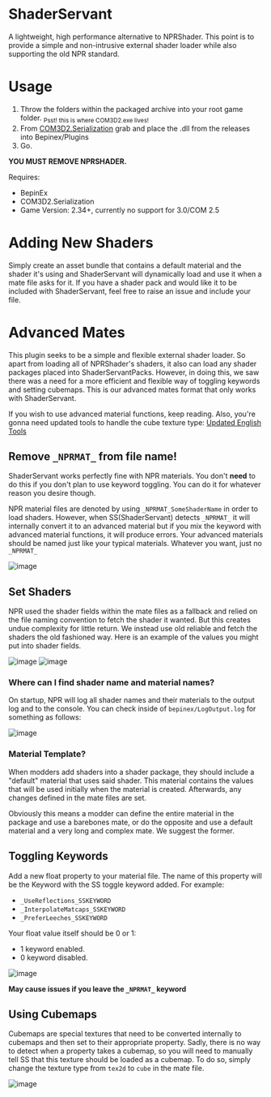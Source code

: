 # ShaderServant
A lightweight, high performance alternative to NPRShader. This point is to provide a simple and non-intrusive external shader loader while also supporting the old NPR standard.

# Usage
1. Throw the folders within the packaged archive into your root game folder. <sub>Psst! this is where COM3D2.exe lives!</sub>
2. From [COM3D2.Serialization](https://github.com/luvoid/CM3D2.Serialization) grab and place the .dll from the releases into Bepinex/Plugins
3. Go.

**YOU MUST REMOVE NPRSHADER.**

Requires:
- BepinEx
- COM3D2.Serialization
- Game Version: 2.34+, currently no support for 3.0/COM 2.5

# Adding New Shaders
Simply create an asset bundle that contains a default material and the shader it's using and ShaderServant will dynamically load and use it when a mate file asks for it. If you have a shader pack and would like it to be included with ShaderServant, feel free to raise an issue and include your file.

# Advanced Mates
This plugin seeks to be a simple and flexible external shader loader. So apart from loading all of NPRShader's shaders, it also can load any shader packages placed into ShaderServantPacks.
However, in doing this, we saw there was a need for a more efficient and flexible way of toggling keywords and setting cubemaps. This is our advanced mates format that only works with ShaderServant.

If you wish to use advanced material functions, keep reading. Also, you're gonna need updated tools to handle the cube texture type: [Updated English Tools](https://www.mediafire.com/file/r2hqhlggi10ev5i/%255BCOM3D2%255DEnglish_Mod_Tools_Pack_3.28.2020.zip/file)

## Remove `_NPRMAT_` from file name!
ShaderServant works perfectly fine with NPR materials. You don't **need** to do this if you don't plan to use keyword toggling. You can do it for whatever reason you desire though.

NPR material files are denoted by using `_NPRMAT_SomeShaderName` in order to load shaders. However, when SS(ShaderServant) detects `_NPRMAT_` it will internally convert it to an advanced material but if you mix the keyword with advanced material functions, it will produce errors. Your advanced materials should be named just like your typical materials. Whatever you want, just no `_NPRMAT_`

![image](https://github.com/krypto5863/COM3D2.ShaderServant/assets/29824718/b2478521-f7cc-4812-8d1b-7cfdbbb8f744)

## Set Shaders
NPR used the shader fields within the mate files as a fallback and relied on the file naming convention to fetch the shader it wanted. But this creates undue complexity for little return. We instead use old reliable and fetch the shaders the old fashioned way. Here is an example of the values you might put into shader fields.

![image](https://github.com/krypto5863/COM3D2.ShaderServant/assets/29824718/7cf17cd6-8c69-4d1e-a305-f86968bd7047)
![image](https://github.com/krypto5863/COM3D2.ShaderServant/assets/29824718/d78654f7-6363-4a64-b354-199d1e7e8df7)

### Where can I find shader name and material names?
On startup, NPR will log all shader names and their materials to the output log and to the console. You can check inside of `bepinex/LogOutput.log` for something as follows:

![image](https://github.com/krypto5863/COM3D2.ShaderServant/assets/29824718/64acd59d-113d-4f92-87ee-36c579fd99af)

### Material Template?
When modders add shaders into a shader package, they should include a "default" material that uses said shader. This material contains the values that will be used initially when the material is created. Afterwards, any changes defined in the mate files are set.

Obviously this means a modder can define the entire material in the package and use a barebones mate, or do the opposite and use a default material and a very long and complex mate. We suggest the former.

## Toggling Keywords
Add a new float property to your material file. The name of this property will be the Keyword with the SS toggle keyword added. For example:
- `_UseReflections_SSKEYWORD`
- `_InterpolateMatcaps_SSKEYWORD`
- `_PreferLeeches_SSKEYWORD`

Your float value itself should be 0 or 1:
- 1 keyword enabled. 
- 0 keyword disabled.

![image](https://github.com/krypto5863/COM3D2.ShaderServant/assets/29824718/95541f05-fcc6-4c7b-af0c-0837eb7f505b)

**May cause issues if you leave the `_NPRMAT_` keyword**

## Using Cubemaps
Cubemaps are special textures that need to be converted internally to cubemaps and then set to their appropriate property. Sadly, there is no way to detect when a property takes a cubemap, so you will need to manually tell SS that this texture should be loaded as a cubemap. To do so, simply change the texture type from `tex2d` to `cube` in the mate file.

![image](https://github.com/krypto5863/COM3D2.ShaderServant/assets/29824718/bf3529e3-28da-4527-8e64-04a261be151f)
